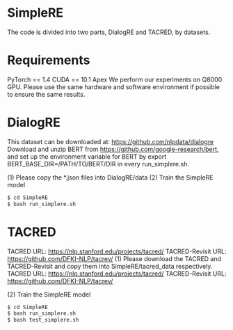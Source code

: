 # SimpleRE

The code is divided into two parts, DialogRE and TACRED, by datasets.

# Requirements
PyTorch == 1.4
CUDA == 10.1
Apex
We perform our experiments on Q8000 GPU. Please use the same hardware and software environment if possible to ensure the same results.


# DialogRE

This dataset can be downloaded at: https://github.com/nlpdata/dialogre
Download and unzip BERT from https://github.com/google-research/bert, and set up the environment variable for BERT by export BERT_BASE_DIR=/PATH/TO/BERT/DIR in every run_simplere.sh.

(1) Please copy the *.json files into DialogRE/data
(2) Train the SimpleRE model
```sh
$ cd SimpleRE
$ bash run_simplere.sh
```


# TACRED

TACRED URL: https://nlp.stanford.edu/projects/tacred/
TACRED-Revisit URL: https://github.com/DFKI-NLP/tacrev/
(1) Please download the TACRED and TACRED-Revisit and copy them into SimpleRE/tacred_data respectively.
    TACRED URL: https://nlp.stanford.edu/projects/tacred/
    TACRED-Revisit URL: https://github.com/DFKI-NLP/tacrev/

(2) Train the SimpleRE model
```sh
$ cd SimpleRE
$ bash run_simplere.sh
$ bash test_simplere.sh
```



